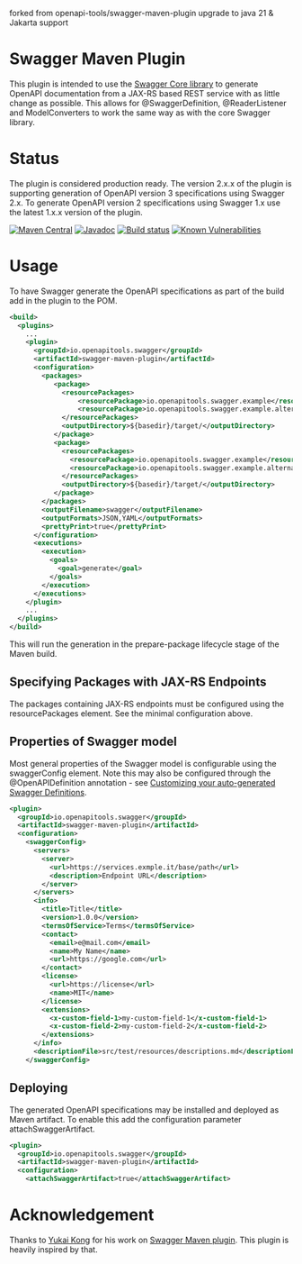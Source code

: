 forked from openapi-tools/swagger-maven-plugin
upgrade to java 21 & Jakarta support

# Swagger Maven Plugin

This plugin is intended to use the [Swagger Core library](https://github.com/swagger-api/swagger-core) to generate
OpenAPI documentation from a JAX-RS based REST service with as little change as possible. This allows for @SwaggerDefinition, @ReaderListener and ModelConverters to work the same way as with the core Swagger library.


# Status

The plugin is considered production ready. The version 2.x.x of the plugin is supporting generation of OpenAPI version 3 specifications using Swagger 2.x. To generate OpenAPI version 2 specifications using Swagger 1.x use the latest 1.x.x version of the plugin.

[![Maven Central](https://maven-badges.herokuapp.com/maven-central/io.openapitools.swagger/swagger-maven-plugin/badge.svg)](https://maven-badges.herokuapp.com/maven-central/io.openapitools.swagger/swagger-maven-plugin/)
[![Javadoc](https://javadoc.io/badge/io.openapitools.swagger/swagger-maven-plugin/badge.svg)](https://www.javadoc.io/doc/io.openapitools.swagger/swagger-maven-plugin)
[![Build status](https://travis-ci.org/openapi-tools/swagger-maven-plugin.svg?branch=master)](https://travis-ci.org/openapi-tools/swagger-maven-plugin)
[![Known Vulnerabilities](https://snyk.io/test/github/openapi-tools/swagger-maven-plugin/badge.svg)](https://snyk.io/test/github/openapi-tools/swagger-maven-plugin) 


# Usage

To have Swagger generate the OpenAPI specifications as part of the build add in the plugin to the POM.

```xml
<build>
  <plugins>
    ...
    <plugin>
      <groupId>io.openapitools.swagger</groupId>
      <artifactId>swagger-maven-plugin</artifactId>
      <configuration>
        <packages>
           <package>
             <resourcePackages>
                 <resourcePackage>io.openapitools.swagger.example</resourcePackage>
                 <resourcePackage>io.openapitools.swagger.example.alternate</resourcePackage>
             </resourcePackages>
             <outputDirectory>${basedir}/target/</outputDirectory>
           </package>
           <package>
             <resourcePackages>
               <resourcePackage>io.openapitools.swagger.example</resourcePackage>
               <resourcePackage>io.openapitools.swagger.example.alternate</resourcePackage>
             </resourcePackages>
             <outputDirectory>${basedir}/target/</outputDirectory>
           </package>
        </packages>
        <outputFilename>swagger</outputFilename>
        <outputFormats>JSON,YAML</outputFormats>
        <prettyPrint>true</prettyPrint>
      </configuration>
      <executions>
        <execution>
          <goals>
            <goal>generate</goal>
          </goals>
        </execution>
      </executions>
    </plugin>
    ...
  </plugins>
</build>
```

This will run the generation in the prepare-package lifecycle stage of the Maven build.

## Specifying Packages with JAX-RS Endpoints

The packages containing JAX-RS endpoints must be configured using the resourcePackages element. See the minimal configuration above.

## Properties of Swagger model

Most general properties of the Swagger model is configurable using the swaggerConfig element. Note this may also be configured through the @OpenAPIDefinition annotation - see [Customizing your auto-generated Swagger Definitions](http://swagger.io/customizing-your-auto-generated-swagger-definitions-in-1-5-x/).

```xml
<plugin>
  <groupId>io.openapitools.swagger</groupId>
  <artifactId>swagger-maven-plugin</artifactId>
  <configuration>
    <swaggerConfig>
      <servers>
        <server>
          <url>https://services.exmple.it/base/path</url>
          <description>Endpoint URL</description>
        </server>
      </servers>
      <info>
        <title>Title</title>
        <version>1.0.0</version>
        <termsOfService>Terms</termsOfService>
        <contact>
          <email>e@mail.com</email>
          <name>My Name</name>
          <url>https://google.com</url>
        </contact>
        <license>
          <url>https://license</url>
          <name>MIT</name>
        </license>
        <extensions>
          <x-custom-field-1>my-custom-field-1</x-custom-field-1>
          <x-custom-field-2>my-custom-field-2</x-custom-field-2>
        </extensions>
      </info>
      <descriptionFile>src/test/resources/descriptions.md</descriptionFile>
    </swaggerConfig>
```


## Deploying

The generated OpenAPI specifications may be installed and deployed as Maven artifact. To enable this add the configuration parameter attachSwaggerArtifact.

```xml
<plugin>
  <groupId>io.openapitools.swagger</groupId>
  <artifactId>swagger-maven-plugin</artifactId>
  <configuration>
    <attachSwaggerArtifact>true</attachSwaggerArtifact>
```

# Acknowledgement

Thanks to [Yukai Kong](https://github.com/kongchen) for his work on
[Swagger Maven plugin](https://github.com/kongchen/swagger-maven-plugin). This plugin is heavily inspired by that.
